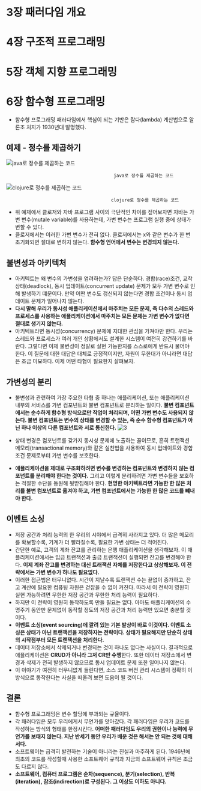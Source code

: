 # 3장 패러다임 개요

# 4장 구조적 프로그래밍

# 5장 객체 지향 프로그래밍

# 6장 함수형 프로그래밍

- 함수형 프로그래밍 패러다임에서 핵심이 되는 기반은 람다(lambda) 계산법으로 알론조 처지가 1930년대 발명했다.

## 예제 - 정수를 제곱하기
![java로 정수를 제곱하는 코드](https://user-images.githubusercontent.com/50471668/222942205-2d890c34-9dba-40af-ad5b-36ecede28e68.png)

                                            java로 정수를 제곱하는 코드

![clojure로 정수를 제곱하는 코드](https://user-images.githubusercontent.com/50471668/222942231-3800c260-9e24-4580-8e12-d9efc02ba89f.png)

                                           clojure로 정수를 제곱하는 코드

- 위 예제에서 클로저와 자바 프로그램 사이의 극단적인 차이를 짚어보자면 자바는 가변 변수(mutale variable)를 사용하는데, 가변 변수는 프로그램 실행 중에 상태가 변할 수 있다.
- 클로저에서는 이러한 가변 변수가 전혀 없다. 클로저에서는 x와 같은 변수가 한 번 초기화되면 절대로 변하지 않는다. **함수형 언어에서 변수는 변경되지 않는다.**

## 불변성과 아키텍처

- 아키텍트는 왜 변수의 가변성을 염려하는가? 답은 단순하다. 경합(race)조건, 교착상태(deadlock), 동시 업데이트(concurrent update) 문제가 모두 가변 변수로 인해 발생하기 떄문이다. 만약 어떤 변수도 갱신되지 않는다면 경합 조건이나 동시 업데이트 문제가 일어나지 않는다.
- **다시 말해 우리가 동시성 애플리케이션에서 마주치는 모든 문제, 즉 다수의 스레드와 프로세스를 사용하는 애플리케이션에서 마주치는 모든 문제는 가변 변수가 없다면 절대로 생기지 않는다.**
- 아키텍트라면 동시성(concurrency) 문제에 지대한 관심을 가져야만 한다. 우리는 스레드와 프로세스가 여러 개인 상황에서도 설계한 시스템이 여전히 강건하기를 바란다. 그렇다면 이제 불변성이 정말로 실현 가능한지를 스스로에게 반드시 물어야 한다. 이 질문에 대한 대답은 대체로 긍정적이지만, 자원이 무한대가 아니라면 대답은 조금 미묘하다. 이제 어떤 타협이 필요한지 살펴보자.

## 가변성의 분리

- 불변성과 관련하여 가장 주요한 타협 중 하나는 애플리케이션, 또는 애플리케이션 내부의 서비스를 가변 컴포넌트와 불변 컴포넌트로 분리하는 일이다. **불변 컴포넌트에서는 순수하게  함수형 방식으로만 작업이 처리되며, 어떤 가변 변수도 사용되지 않는다. 불변 컴포넌트는 변수의 상태를 변경할 수 있는, 즉 순수 함수형 컴포넌트가 아닌 하나 이상의 다른 컴포넌트와 서로 통신한다.**
![3](https://user-images.githubusercontent.com/50471668/222942261-4d655457-a9bf-42b6-b7b8-0dc73289b553.png)


- 상태 변경은 컴포넌트를 갖가지 동시성 문제에 노출하는 꼴이므로, 흔히 트랜잭션 메모리(transactional memory)와 같은 실천법을 사용하여 동시 업데이트와 경합 조건 문제로부터 가변 변수를 보호한다.
- **애플리케이션을 제대로 구조화하려면 변수를 변경하는 컴포넌트와 변경하지 않는 컴포넌트를 분리해야 한다는 것이다.** 그리고 이렇게 분리하려면 가변 변수들을 보호하는 적절한 수단을 동원해 뒷받침해야 한다. **현명한 아키텍트라면 가능한 한 많은 처리를 불변 컴포넌트로 옮겨야 하고, 가변 컴포넌트에서는 가능한 한 많은 코드를 뺴내야 한다.**

## 이벤트 소싱

- 저장 공간과 처리 능력의 한 우리의 시야에서 급격히 사라지고 있다. 더 많은 메모리를 확보할수록, 기계가 더 빨라질수록, 필요한 가변 상태는 더 적어진다.
- 간단한 예로, 고객의 계좌 잔고를 관리하는 은행 애플리케이션을 생각해보자. 이 애플리케이션에서는 입금 트랜잭션과 출금 트랜잭션이 실행되면 잔고를 변경해야 한다. **이제 계좌 잔고를 변경하는 대신 트래잭션 자체를 저장한다고 상상해보자. 이 전략에서는 가변 변수가 하나도 필요없다.**
- 이러한 접근법은 터무니없다. 시간이 지날수록 트랜잭션 수는 끝없이 증가하고, 잔고 계산에 필요한 컴퓨팅 자원은 걷잡을 수 없이 커진다. 따라서 이 전략이 영원히 실현 가능하려면 무한한 저장 공간과 무한한 처리 능력이 필요하다.
- 하지만 이 전략이 영원히 동작하도록 만들 필요는 없다. 아마도 애플리케이션의 수명주기 동안만 문제없이 동작할 정도의 저장 공간과 처리 능력만 있으면 충분할 것이다.
- **이벤트 소싱(event sourcing)에 깔려 있는 기본 발상이 바로 이것이다. 이벤트 소싱은 상태가 아닌 트랜잭션을 저장하자는 전략이다. 상태가 필요해지만 단순히 상태의 시작점부터 모든 트랜잭션을 처리한다.**
- 데이터 저장소에서 삭제되거나 변경되는 것이 하나도 없다는 사실이다. 결과적으로 애플리케이션은 **CRUD가 아니라 그저 CR만 수행**한다. 또한 데이터 저장소에서 변경과 삭제가 전혀 발생하지 않으므로 동시 업데이트 문제 또한 일어나지 않는다.
- 이 이야기가 여전히 터무니없게 들린다면, 소스 코드 버전 관리 시스템이 정확히 이 방식으로 동작한다는 사실을 떠올려 보면 도움이 될 것이다.

## 결론

- 함수형 프로그래밍은 변수 할당에 부과되는 규율이다.
- 각 패러다임은 모두 우리에게서 무언가를 앗아갔다. 각 패러다임은 우리가 코드를 작성하는 방식의 형태를 한정시킨다. **어떠한 패러다임도 우리의 권한이나 능력에 무언가를 보태지 않는다. 지난 반세기 동안 우리가 배운 것은 해서는 안 되는 것에 대해서다.**
- 소프트웨어는 급격히 발전하는 기술이 아니라는 진실과 마주하게 된다. 1946년에 최초의 코드를 작성할때 사용한 소프트웨어 규칙과 지금의 소프트웨어 규칙은 조금도 다르지 않다.
- **소프트웨어, 컴퓨터 프로그램은 순차(sequence), 분기(selection), 반복(iteration), 참조(indirection)로 구성된다. 그 이상도 이하도 아니다.**

